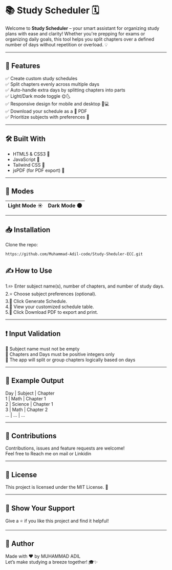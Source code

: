 # 📚 Study Scheduler 🗓️

Welcome to **Study Scheduler** – your smart assistant for organizing study plans with ease and clarity! Whether you're prepping for exams or organizing daily goals, this tool helps you split chapters over a defined number of days without repetition or overload. 💡

---

## 🚀 Features

✅ Create custom study schedules  
✅ Split chapters evenly across multiple days  
✅ Auto-handle extra days by splitting chapters into parts  
✅ Light/Dark mode toggle 🌞🌜  
✅ Responsive design for mobile and desktop 📱💻  
✅ Download your schedule as a 📄 PDF  
✅ Prioritize subjects with preferences 🎯  

---

## 🛠️ Built With

- HTML5 & CSS3 🎨  
- JavaScript 🧠  
- Tailwind CSS 🌈  
- jsPDF (for PDF export) 🧾  

---

## 📸 Modes 

| Light Mode ☀️ | Dark Mode 🌑 |
|---------------|-------------|

---

## 📥 Installation

Clone the repo:

```bash
https://github.com/Muhammad-Adil-code/Study-Sheduler-ECC.git
```


## ✍️ How to Use

1.✏️ Enter subject name(s), number of chapters, and number of study days.  
2.⭐ Choose subject preferences (optional).  
3.🔄 Click Generate Schedule.  
4.👀 View your customized schedule table.  
5.📩 Click Download PDF to export and print.  

---

## ❗ Input Validation

📘 Subject name must not be empty  
🔢 Chapters and Days must be positive integers only  
🧮 The app will split or group chapters logically based on days  

---

## 📄 Example Output

Day | Subject | Chapter  
1 | Math | Chapter 1  
2 | Science | Chapter 1  
3 | Math | Chapter 2  
... | ... | ...  

---

## 🙌 Contributions

Contributions, issues and feature requests are welcome!  
Feel free to Reach me on mail or Linkidin  

---

## 📃 License

This project is licensed under the MIT License. 📜  

---

## 🌟 Show Your Support

Give a ⭐️ if you like this project and find it helpful!  

---

## 👤 Author

Made with ❤️ by MUHAMMAD ADIL  
Let’s make studying a breeze together! 🎓✨  
